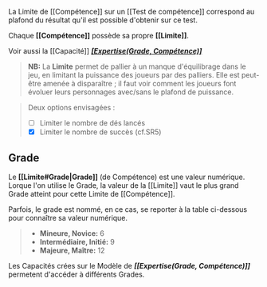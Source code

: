 La Limite de [[Compétence]] sur un [[Test de compétence]] correspond au plafond du résultat
qu'il est possible d'obtenir sur ce test.

Chaque **[[Compétence]]** possède sa propre **[[Limite]]**.

Voir aussi la [[Capacité]] **_[[Expertise(Grade, Compétence)]](https://trello.com/c/0EKOzT2h)_**

> **NB:**
> La **Limite** permet de pallier à un manque d'équilibrage dans le jeu, en limitant la puissance des joueurs par des palliers.
> Elle est peut-être amenée à disparaître ; il faut voir comment les joueurs font évoluer leurs personnages avec/sans le plafond de puissance.

> Deux options envisagées :
> - [ ] Limiter le nombre de dés lancés
> - [x] Limiter le nombre de succès (cf.SR5)

## Grade

Le **[[Limite#Grade|Grade]]** (de Compétence) est une valeur numérique.
Lorque l'on utilise le Grade, la valeur de la [[Limite]] vaut le plus grand Grade atteint pour cette Limite de [[Compétence]].

Parfois, le grade est nommé, en ce cas, se reporter à la table ci-dessous pour connaître sa valeur numérique. 

> - **Mineure, Novice:** 6
> - **Intermédiaire, Initié:** 9
> - **Majeure, Maître:** 12

Les Capacités crées sur le Modèle de **_[[Expertise(Grade, Compétence)]]_** permetent d'accéder à différents Grades. 